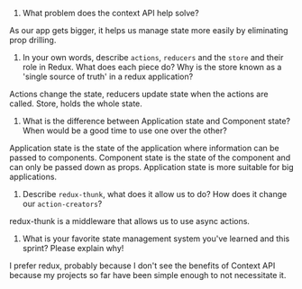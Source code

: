 1. What problem does the context API help solve?

As our app gets bigger, it helps us manage state more easily by eliminating prop drilling.

1. In your own words, describe `actions`, `reducers` and the `store` and their role in Redux. What does each piece do? Why is the store known as a 'single source of truth' in a redux application?

Actions change the state, reducers update state when the actions are called. Store, holds the whole state.

1. What is the difference between Application state and Component state? When would be a good time to use one over the other?

Application state is the state of the application where information can be passed to components. Component state is the state of the component and can only be passed down as props. Application state is more suitable for big applications.

1. Describe `redux-thunk`, what does it allow us to do? How does it change our `action-creators`?

redux-thunk is a middleware that allows us to use async actions. 

1. What is your favorite state management system you've learned and this sprint? Please explain why!

I prefer redux, probably because I don't see the benefits of Context API because my projects so far have been simple enough to not necessitate it.